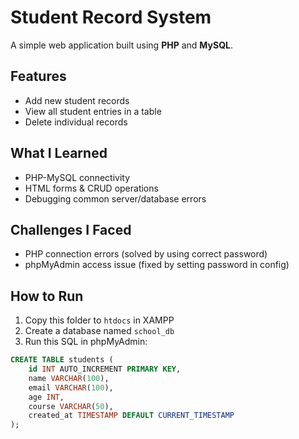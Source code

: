 # Student Record System

A simple web application built using **PHP** and **MySQL**.

##  Features
- Add new student records
- View all student entries in a table
- Delete individual records

## What I Learned
- PHP-MySQL connectivity
- HTML forms & CRUD operations
- Debugging common server/database errors

##  Challenges I Faced
- PHP connection errors (solved by using correct password)
- phpMyAdmin access issue (fixed by setting password in config)

##  How to Run
1. Copy this folder to `htdocs` in XAMPP
2. Create a database named `school_db`
3. Run this SQL in phpMyAdmin:

```sql
CREATE TABLE students (
    id INT AUTO_INCREMENT PRIMARY KEY,
    name VARCHAR(100),
    email VARCHAR(100),
    age INT,
    course VARCHAR(50),
    created_at TIMESTAMP DEFAULT CURRENT_TIMESTAMP
);

